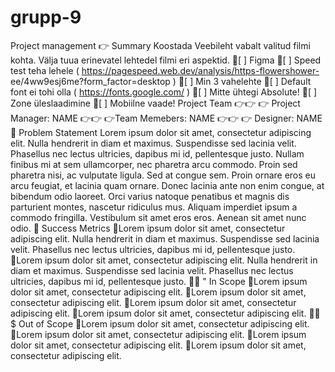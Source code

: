 # grupp-9
Project management
👉 Summary Koostada Veebileht vabalt valitud filmi kohta. Välja tuua erinevatel 
lehtedel filmi eri aspektid.
[ ] Figma
[ ] Speed test teha lehele ( https://pagespeed.web.dev/analysis/https-flowershower-
ee/4ww9esj6me?form_factor=desktop )
[ ] Min 3 vahelehte
[ ] Default font ei tohi olla  ( https://fonts.google.com/ )
[ ] Mitte ühtegi Absolute!
[ ] Zone üleslaadimine
[ ] Mobiilne vaade!
Project Team
👉👉 👉 Project Manager: NAME
👉👉 👉Team Memebers: NAME
👉👉 👉 Designer: NAME
🤝 Problem Statement
Lorem ipsum dolor sit amet, consectetur adipiscing elit. Nulla hendrerit in diam et maximus. 
Suspendisse sed lacinia velit. Phasellus nec lectus ultricies, dapibus mi id, pellentesque justo. 
Nullam finibus mi at sem ullamcorper, nec pharetra arcu commodo. Proin sed pharetra nisi, 
ac vulputate ligula. Sed at congue sem. Proin ornare eros eu arcu feugiat, et lacinia quam 
ornare. Donec lacinia ante non enim congue, at bibendum odio laoreet. Orci varius natoque 
penatibus et magnis dis parturient montes, nascetur ridiculus mus. Aliquam imperdiet ipsum a
commodo fringilla. Vestibulum sit amet eros eros. Aenean sit amet nunc odio.
🤝 Success Metrics
Lorem ipsum dolor sit amet, consectetur adipiscing elit. Nulla hendrerit in diam et 
maximus. Suspendisse sed lacinia velit. Phasellus nec lectus ultricies, dapibus mi id, 
pellentesque justo.
Lorem ipsum dolor sit amet, consectetur adipiscing elit. Nulla hendrerit in diam et 
maximus. Suspendisse sed lacinia velit. Phasellus nec lectus ultricies, dapibus mi id, 
pellentesque justo.
🤝🤝 "  In Scope
Lorem ipsum dolor sit amet, consectetur adipiscing elit.
Lorem ipsum dolor sit amet, consectetur adipiscing elit.
Lorem ipsum dolor sit amet, consectetur adipiscing elit.
Lorem ipsum dolor sit amet, consectetur adipiscing elit.
🤝🤝 $  Out of Scope
Lorem ipsum dolor sit amet, consectetur adipiscing elit.
Lorem ipsum dolor sit amet, consectetur adipiscing elit.
Lorem ipsum dolor sit amet, consectetur adipiscing elit.
Lorem ipsum dolor sit amet, consectetur adipiscing elit.
